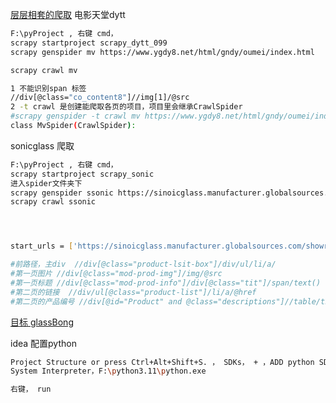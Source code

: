 



[层层相套的爬取](https://www.bilibili.com/video/BV1Db4y1m7Ho?p=99&vd_source=ca1d80d51233e3cf364a2104dcf1b743)	电影天堂dytt

```sh
F:\pyProject , 右键 cmd，
scrapy startproject scrapy_dytt_099
scrapy genspider mv https://www.ygdy8.net/html/gndy/oumei/index.html

scrapy crawl mv

1 不能识别span 标签
//div[@class="co_content8"]//img[1]/@src
2 -t crawl 是创建能爬取各页的项目，项目里会继承CrawlSpider 
#scrapy genspider -t crawl mv https://www.ygdy8.net/html/gndy/oumei/index.html
class MvSpider(CrawlSpider):
```





sonicglass 爬取

```sh
F:\pyProject , 右键 cmd，
scrapy startproject scrapy_sonic
进入spider文件夹下
scrapy genspider ssonic https://sinoicglass.manufacturer.globalsources.com/showroom_6008854096487/glass-bong_115021-1.htm
scrapy crawl ssonic




start_urls = ['https://sinoicglass.manufacturer.globalsources.com/showroom_6008854096487/glass-bong_115021-1.htm'] #烟枪

#前路径，主div  //div[@class="product-lsit-box"]/div/ul/li/a/
#第一页图片 //div[@class="mod-prod-img"]/img/@src
#第一页标题 //div[@class="mod-prod-info"]/div[@class="tit"]/span/text()
#第二页的链接  //div/ul[@class="product-list"]/li/a/@href
#第二页的产品编号 //div[@id="Product" and @class="descriptions"]//table/tbody/tr[1]/td[@class="ant-descriptions-item-content"]/text()

```















[目标 glassBong](https://sinoicglass.manufacturer.globalsources.com/showroom_6008854096487/glass-bong_115021-1.htm)	



idea 配置python

```sh
Project Structure or press Ctrl+Alt+Shift+S. ， SDKs， + ，ADD python SDK， 
System Interpreter，F:\python3.11\python.exe

右键， run 
```

